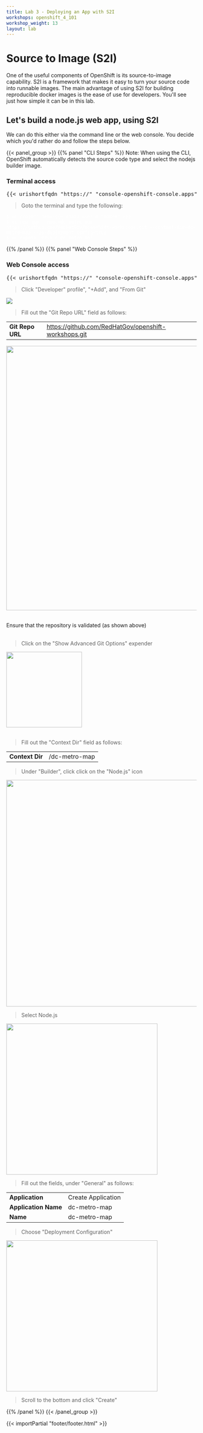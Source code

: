 ```yaml
---
title: Lab 3 - Deploying an App with S2I
workshops: openshift_4_101
workshop_weight: 13
layout: lab
---
```


# Source to Image (S2I)
One of the useful components of OpenShift is its source-to-image capability.  S2I is a framework that makes it easy to turn your source code into runnable images.  The main advantage of using S2I for building reproducible docker images is the ease of use for developers.  You'll see just how simple it can be in this lab.

## Let's build a node.js web app, using S2I
We can do this either via the command line or the web console.  You decide which you'd rather do and follow the steps below.

{{< panel_group >}}
{{% panel "CLI Steps" %}}
Note: When using the CLI, OpenShift automatically detects the source code type and select the nodejs builder image.<br>

### Terminal access

<pre>
{{< urishortfqdn "https://" "console-openshift-console.apps" "/terminal" >}}
</pre>

<blockquote>
<i class="fa fa-terminal"></i> Goto the terminal and type the following:
</blockquote>

<pre><code style="color:#FFFFFF">$ oc project demo-{{< span2 userid "YOUR#" >}}
$ oc new-app --name=dc-metro-map https://github.com/RedHatGov/openshift-workshops.git --context-dir=dc-metro-map --as-deployment-config=true
$ oc expose service dc-metro-map
</code></pre>

{{% /panel %}}
{{% panel "Web Console Steps" %}}

### Web Console access

<pre>
{{< urishortfqdn "https://" "console-openshift-console.apps" >}}
</pre>

<blockquote>
Click "Developer" profile", "+Add", and "From Git"
</blockquote>
<img src="../images/ocp-FromGitButton.gif"><br/>

<blockquote>
Fill out the "Git Repo URL" field as follows:
</blockquote>
<p>
<table>
<tr><td><b>Git Repo URL</b></td><td><a href>https://github.com/RedHatGov/openshift-workshops.git</a></td></tr>
</table>

<img src="../images/ocp-git-dc-metro-map.png" width="700"><br/>

<br>Ensure that the repository is validated (as shown above)</br><br>

<blockquote>
Click on the "Show Advanced Git Options" expender
</blockquote>
<img src="../images/ocp-lab-s2i-ago.png" width="200"><br/><br>

<blockquote>
Fill out the "Context Dir" field as follows:
</blockquote>
<p>
<table>
<tr><td><b>Context Dir</b></td><td>/dc-metro-map</td></tr>
</table>


<blockquote>
Under "Builder", click click on the "Node.js" icon
</blockquote>
<img src="../images/ocp-lab-s2i-builder.png" width="600"><br/>

<blockquote>
Select Node.js 
</blockquote>
<img src="../images/ocp-lab-s2i-nodejs.png" width="400"><br/>

<blockquote>
Fill out the fields, under "General" as follows:
</blockquote>
<p>
<table>
<tr><td><b>Application</b></td><td>Create Application</td></tr>
<tr><td><b>Application Name</b></td><td>dc-metro-map</td></tr>
<tr><td><b>Name</b></td><td>dc-metro-map</td></tr>
</table>
</p>

<blockquote>
Choose "Deployment Configuration" 
</blockquote>
<img src="../images/ocp-lab-s2i-nodejs-dc.png" width="400"><br/>

<blockquote>
Scroll to the bottom and click "Create"
</blockquote>

{{% /panel %}}
{{< /panel_group >}}

{{< importPartial "footer/footer.html" >}}
